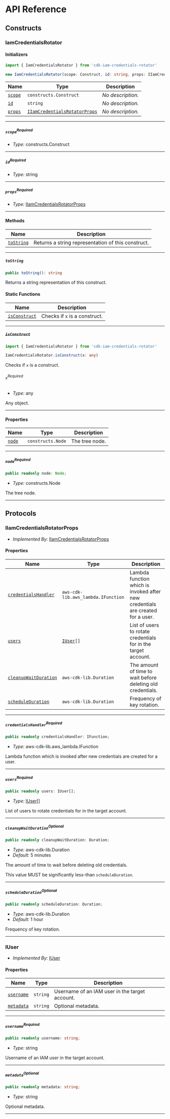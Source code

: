 # API Reference <a name="API Reference" id="api-reference"></a>

## Constructs <a name="Constructs" id="Constructs"></a>

### IamCredentialsRotator <a name="IamCredentialsRotator" id="cdk-iam-credentials-rotator.IamCredentialsRotator"></a>

#### Initializers <a name="Initializers" id="cdk-iam-credentials-rotator.IamCredentialsRotator.Initializer"></a>

```typescript
import { IamCredentialsRotator } from 'cdk-iam-credentials-rotator'

new IamCredentialsRotator(scope: Construct, id: string, props: IIamCredentialsRotatorProps)
```

| **Name** | **Type** | **Description** |
| --- | --- | --- |
| <code><a href="#cdk-iam-credentials-rotator.IamCredentialsRotator.Initializer.parameter.scope">scope</a></code> | <code>constructs.Construct</code> | *No description.* |
| <code><a href="#cdk-iam-credentials-rotator.IamCredentialsRotator.Initializer.parameter.id">id</a></code> | <code>string</code> | *No description.* |
| <code><a href="#cdk-iam-credentials-rotator.IamCredentialsRotator.Initializer.parameter.props">props</a></code> | <code><a href="#cdk-iam-credentials-rotator.IIamCredentialsRotatorProps">IIamCredentialsRotatorProps</a></code> | *No description.* |

---

##### `scope`<sup>Required</sup> <a name="scope" id="cdk-iam-credentials-rotator.IamCredentialsRotator.Initializer.parameter.scope"></a>

- *Type:* constructs.Construct

---

##### `id`<sup>Required</sup> <a name="id" id="cdk-iam-credentials-rotator.IamCredentialsRotator.Initializer.parameter.id"></a>

- *Type:* string

---

##### `props`<sup>Required</sup> <a name="props" id="cdk-iam-credentials-rotator.IamCredentialsRotator.Initializer.parameter.props"></a>

- *Type:* <a href="#cdk-iam-credentials-rotator.IIamCredentialsRotatorProps">IIamCredentialsRotatorProps</a>

---

#### Methods <a name="Methods" id="Methods"></a>

| **Name** | **Description** |
| --- | --- |
| <code><a href="#cdk-iam-credentials-rotator.IamCredentialsRotator.toString">toString</a></code> | Returns a string representation of this construct. |

---

##### `toString` <a name="toString" id="cdk-iam-credentials-rotator.IamCredentialsRotator.toString"></a>

```typescript
public toString(): string
```

Returns a string representation of this construct.

#### Static Functions <a name="Static Functions" id="Static Functions"></a>

| **Name** | **Description** |
| --- | --- |
| <code><a href="#cdk-iam-credentials-rotator.IamCredentialsRotator.isConstruct">isConstruct</a></code> | Checks if `x` is a construct. |

---

##### ~~`isConstruct`~~ <a name="isConstruct" id="cdk-iam-credentials-rotator.IamCredentialsRotator.isConstruct"></a>

```typescript
import { IamCredentialsRotator } from 'cdk-iam-credentials-rotator'

IamCredentialsRotator.isConstruct(x: any)
```

Checks if `x` is a construct.

###### `x`<sup>Required</sup> <a name="x" id="cdk-iam-credentials-rotator.IamCredentialsRotator.isConstruct.parameter.x"></a>

- *Type:* any

Any object.

---

#### Properties <a name="Properties" id="Properties"></a>

| **Name** | **Type** | **Description** |
| --- | --- | --- |
| <code><a href="#cdk-iam-credentials-rotator.IamCredentialsRotator.property.node">node</a></code> | <code>constructs.Node</code> | The tree node. |

---

##### `node`<sup>Required</sup> <a name="node" id="cdk-iam-credentials-rotator.IamCredentialsRotator.property.node"></a>

```typescript
public readonly node: Node;
```

- *Type:* constructs.Node

The tree node.

---




## Protocols <a name="Protocols" id="Protocols"></a>

### IIamCredentialsRotatorProps <a name="IIamCredentialsRotatorProps" id="cdk-iam-credentials-rotator.IIamCredentialsRotatorProps"></a>

- *Implemented By:* <a href="#cdk-iam-credentials-rotator.IIamCredentialsRotatorProps">IIamCredentialsRotatorProps</a>


#### Properties <a name="Properties" id="Properties"></a>

| **Name** | **Type** | **Description** |
| --- | --- | --- |
| <code><a href="#cdk-iam-credentials-rotator.IIamCredentialsRotatorProps.property.credentialsHandler">credentialsHandler</a></code> | <code>aws-cdk-lib.aws_lambda.IFunction</code> | Lambda function which is invoked after new credentials are created for a user. |
| <code><a href="#cdk-iam-credentials-rotator.IIamCredentialsRotatorProps.property.users">users</a></code> | <code><a href="#cdk-iam-credentials-rotator.IUser">IUser</a>[]</code> | List of users to rotate credentials for in the target account. |
| <code><a href="#cdk-iam-credentials-rotator.IIamCredentialsRotatorProps.property.cleanupWaitDuration">cleanupWaitDuration</a></code> | <code>aws-cdk-lib.Duration</code> | The amount of time to wait before deleting old credentials. |
| <code><a href="#cdk-iam-credentials-rotator.IIamCredentialsRotatorProps.property.scheduleDuration">scheduleDuration</a></code> | <code>aws-cdk-lib.Duration</code> | Frequency of key rotation. |

---

##### `credentialsHandler`<sup>Required</sup> <a name="credentialsHandler" id="cdk-iam-credentials-rotator.IIamCredentialsRotatorProps.property.credentialsHandler"></a>

```typescript
public readonly credentialsHandler: IFunction;
```

- *Type:* aws-cdk-lib.aws_lambda.IFunction

Lambda function which is invoked after new credentials are created for a user.

---

##### `users`<sup>Required</sup> <a name="users" id="cdk-iam-credentials-rotator.IIamCredentialsRotatorProps.property.users"></a>

```typescript
public readonly users: IUser[];
```

- *Type:* <a href="#cdk-iam-credentials-rotator.IUser">IUser</a>[]

List of users to rotate credentials for in the target account.

---

##### `cleanupWaitDuration`<sup>Optional</sup> <a name="cleanupWaitDuration" id="cdk-iam-credentials-rotator.IIamCredentialsRotatorProps.property.cleanupWaitDuration"></a>

```typescript
public readonly cleanupWaitDuration: Duration;
```

- *Type:* aws-cdk-lib.Duration
- *Default:* 5 minutes

The amount of time to wait before deleting old credentials.

This value MUST be significantly less-than `scheduleDuration`.

---

##### `scheduleDuration`<sup>Optional</sup> <a name="scheduleDuration" id="cdk-iam-credentials-rotator.IIamCredentialsRotatorProps.property.scheduleDuration"></a>

```typescript
public readonly scheduleDuration: Duration;
```

- *Type:* aws-cdk-lib.Duration
- *Default:* 1 hour

Frequency of key rotation.

---

### IUser <a name="IUser" id="cdk-iam-credentials-rotator.IUser"></a>

- *Implemented By:* <a href="#cdk-iam-credentials-rotator.IUser">IUser</a>


#### Properties <a name="Properties" id="Properties"></a>

| **Name** | **Type** | **Description** |
| --- | --- | --- |
| <code><a href="#cdk-iam-credentials-rotator.IUser.property.username">username</a></code> | <code>string</code> | Username of an IAM user in the target account. |
| <code><a href="#cdk-iam-credentials-rotator.IUser.property.metadata">metadata</a></code> | <code>string</code> | Optional metadata. |

---

##### `username`<sup>Required</sup> <a name="username" id="cdk-iam-credentials-rotator.IUser.property.username"></a>

```typescript
public readonly username: string;
```

- *Type:* string

Username of an IAM user in the target account.

---

##### `metadata`<sup>Optional</sup> <a name="metadata" id="cdk-iam-credentials-rotator.IUser.property.metadata"></a>

```typescript
public readonly metadata: string;
```

- *Type:* string

Optional metadata.

---


